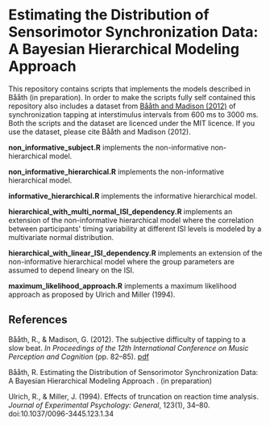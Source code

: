 Estimating the Distribution of Sensorimotor Synchronization Data: A Bayesian Hierarchical Modeling Approach 
============

This repository contains scripts that implements the models described in Bååth (in preparation). In order to make the scripts fully self contained this repository also includes a dataset from [Bååth and Madison (2012)]((www.sumsar.net/papers/ICMPC_2012_rasmus_baath.pdf)) of synchronization tapping at interstimulus intervals from 600 ms to 3000 ms. Both the scripts and the dataset are licenced under the MIT licence. If you use the dataset, please cite Bååth and Madison (2012).

**non_informative_subject.R** implements the non-informative non-hierarchical model.

**non_informative_hierarchical.R** implements the non-informative hierarchical model.

**informative_hierarchical.R** implements the informative hierarchical model.

**hierarchical_with_multi_normal_ISI_dependency.R** implements an extension of the non-informative hierarchical model where the correlation between participants' timing variability at different ISI levels is modeled by a multivariate normal distribution.

**hierarchical_with_linear_ISI_dependency.R** implements an extension of the non-informative hierarchical model where the group parameters are assumed to depend lineary on the ISI.

**maximum_likelihood_approach.R** implements a maximum likelihood approach as proposed by Ulrich and Miller (1994).

References
-------------------------
Bååth, R., & Madison, G. (2012). The subjective difficulty of tapping to a slow beat. *In Proceedings of the 12th International Conference on Music Perception and Cognition* (pp. 82–85). [pdf](www.sumsar.net/papers/ICMPC_2012_rasmus_baath.pdf)

Bååth, R. Estimating the Distribution of Sensorimotor Synchronization Data: A Bayesian Hierarchical Modeling Approach . (in preparation)

Ulrich, R., & Miller, J. (1994). Effects of truncation on reaction time analysis. *Journal of Experimental Psychology: General*, 123(1), 34–80. doi:10.1037/0096-3445.123.1.34